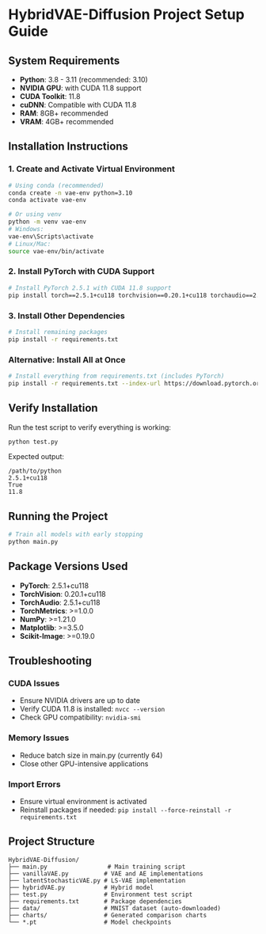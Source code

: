 # HybridVAE-Diffusion Project Setup Guide

## System Requirements

- **Python**: 3.8 - 3.11 (recommended: 3.10)
- **NVIDIA GPU**: with CUDA 11.8 support
- **CUDA Toolkit**: 11.8
- **cuDNN**: Compatible with CUDA 11.8
- **RAM**: 8GB+ recommended
- **VRAM**: 4GB+ recommended

## Installation Instructions

### 1. Create and Activate Virtual Environment

```bash
# Using conda (recommended)
conda create -n vae-env python=3.10
conda activate vae-env

# Or using venv
python -m venv vae-env
# Windows:
vae-env\Scripts\activate
# Linux/Mac:
source vae-env/bin/activate
```

### 2. Install PyTorch with CUDA Support

```bash
# Install PyTorch 2.5.1 with CUDA 11.8 support
pip install torch==2.5.1+cu118 torchvision==0.20.1+cu118 torchaudio==2.5.1+cu118 --index-url https://download.pytorch.org/whl/cu118
```

### 3. Install Other Dependencies

```bash
# Install remaining packages
pip install -r requirements.txt
```

### Alternative: Install All at Once

```bash
# Install everything from requirements.txt (includes PyTorch)
pip install -r requirements.txt --index-url https://download.pytorch.org/whl/cu118
```

## Verify Installation

Run the test script to verify everything is working:

```bash
python test.py
```

Expected output:
```
/path/to/python
2.5.1+cu118
True
11.8
```

## Running the Project

```bash
# Train all models with early stopping
python main.py
```

## Package Versions Used

- **PyTorch**: 2.5.1+cu118
- **TorchVision**: 0.20.1+cu118
- **TorchAudio**: 2.5.1+cu118
- **TorchMetrics**: >=1.0.0
- **NumPy**: >=1.21.0
- **Matplotlib**: >=3.5.0
- **Scikit-Image**: >=0.19.0

## Troubleshooting

### CUDA Issues
- Ensure NVIDIA drivers are up to date
- Verify CUDA 11.8 is installed: `nvcc --version`
- Check GPU compatibility: `nvidia-smi`

### Memory Issues
- Reduce batch size in main.py (currently 64)
- Close other GPU-intensive applications

### Import Errors
- Ensure virtual environment is activated
- Reinstall packages if needed: `pip install --force-reinstall -r requirements.txt`

## Project Structure

```
HybridVAE-Diffusion/
├── main.py                 # Main training script
├── vanillaVAE.py          # VAE and AE implementations
├── latentStochasticVAE.py # LS-VAE implementation
├── hybridVAE.py           # Hybrid model
├── test.py                # Environment test script
├── requirements.txt       # Package dependencies
├── data/                  # MNIST dataset (auto-downloaded)
├── charts/                # Generated comparison charts
└── *.pt                   # Model checkpoints
```
